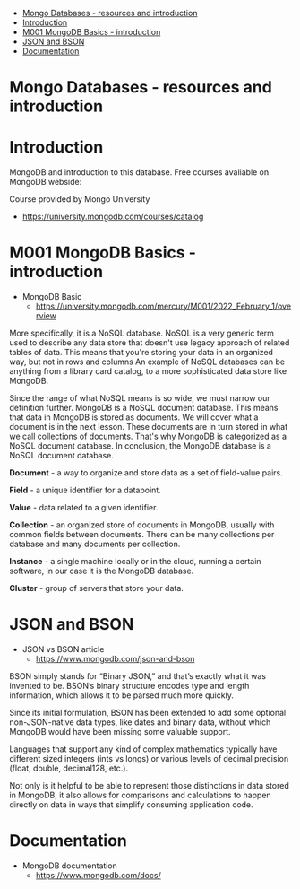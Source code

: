 

<!-- TOC -->

- [Mongo Databases - resources and introduction](#mongo-databases---resources-and-introduction)
- [Introduction](#introduction)
- [M001 MongoDB Basics - introduction](#m001-mongodb-basics---introduction)
- [JSON and BSON](#json-and-bson)
- [Documentation](#documentation)

<!-- /TOC -->

# Mongo Databases - resources and introduction


# Introduction


MongoDB and introduction to this database. Free courses avaliable on MongoDB webside: 


Course provided by Mongo University
  - https://university.mongodb.com/courses/catalog


# M001 MongoDB Basics - introduction

- MongoDB Basic
    - https://university.mongodb.com/mercury/M001/2022_February_1/overview


More specifically, it is a NoSQL database. NoSQL is a very generic term used to describe any data store that doesn't use legacy approach of related tables of data. This means that you're storing your data in an organized way, but not in rows and columns An example of NoSQL databases can be anything from a library card catalog, to a more sophisticated data store like MongoDB.

Since the range of what NoSQL means is so wide, we must narrow our definition further. MongoDB is a NoSQL document database. This means that data in MongoDB is stored as documents. We will cover what a document is in the next lesson. These documents are in turn stored in what we call collections of documents. That's why MongoDB is categorized as a NoSQL document database. In conclusion, the MongoDB database is a NoSQL document database.



**Document** - a way to organize and store data as a set of field-value pairs.

**Field** - a unique identifier for a datapoint.

**Value** - data related to a given identifier.

**Collection** - an organized store of documents in MongoDB, usually with common fields between documents. There can be many collections per database and many documents per collection.

**Instance** - a single machine locally or in the cloud, running a certain software, in our case it is the MongoDB database.

**Cluster** - group of servers that store your data.


# JSON and BSON

- JSON vs BSON article
    - https://www.mongodb.com/json-and-bson


BSON simply stands for “Binary JSON,” and that’s exactly what it was invented to be. BSON’s binary structure encodes type and length information, which allows it to be parsed much more quickly.

Since its initial formulation, BSON has been extended to add some optional non-JSON-native data types, like dates and binary data, without which MongoDB would have been missing some valuable support.

Languages that support any kind of complex mathematics typically have different sized integers (ints vs longs) or various levels of decimal precision (float, double, decimal128, etc.).

Not only is it helpful to be able to represent those distinctions in data stored in MongoDB, it also allows for comparisons and calculations to happen directly on data in ways that simplify consuming application code.


# Documentation

- MongoDB documentation
    - https://www.mongodb.com/docs/


